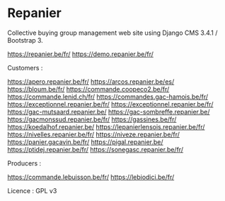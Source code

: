 Repanier
========

Collective buying group management web site using Django CMS 3.4.1 / Bootstrap 3.

https://repanier.be/fr/
https://demo.repanier.be/fr/

Customers :

https://apero.repanier.be/fr/
https://arcos.repanier.be/es/
https://bloum.be/fr/
https://commande.coopeco2.be/fr/
https://commande.lenid.ch/fr/
https://commandes.gac-hamois.be/fr/
https://exceptionnel.repanier.be/fr/
https://exceptionnel.repanier.be/fr/
https://gac-mutsaard.repanier.be/
https://gac-sombreffe.repanier.be/
https://gacmonssud.repanier.be/fr/
https://gassines.be/fr/
https://koedalhof.repanier.be/
https://lepanierlensois.repanier.be/fr/
https://nivelles.repanier.be/fr/
https://niveze.repanier.be/fr/
https://panier.gacavin.be/fr/
https://pigal.repanier.be/
https://ptidej.repanier.be/fr/
https://sonegasc.repanier.be/fr/

Producers :

https://commande.lebuisson.be/fr/
https://lebiodici.be/fr/


Licence : GPL v3
